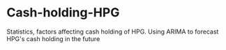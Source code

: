 # Cash-holding-HPG
Statistics, factors affecting cash holding of HPG. Using ARIMA to forecast HPG's cash holding in the future
